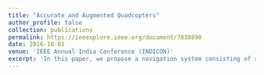 ```yaml
---
title: "Accurate and Augmented Quadcopters"
author_profile: false
collection: publications
permalink: https://ieeexplore.ieee.org/document/7838890
date: 2016-10-01
venue: 'IEEE Annual India Conference (INDICON)'
excerpt: 'In this paper, we propose a navigation system consisting of a novel multi-sensor fusion method for calculating precise and accurate aerial coordinates and orientation, of a quadcopter in indoor and GPS-silent environments. A prototype system is developed that is composed of 2 modules: Simultanious Localization and Mapping (SLAM) system that uses Oriented FAST and rotated BRIEF (ORB) features, also known as ORB-SLAM and an Extended Kalman Filter (EKF). A Proportional Integral and Differential (PID) controller is employed for achieving accurate aerial maneuvers. The novel fusion method used in the system enables the quadcopter to calculate the geographical pose of the quadcopter and simultaneously calculate the map of the surroundings with minimal error. Most importantly, we develop an accurate scale-estimation system which calculates the scale of the map generated by the monocular SLAM system.'
---
```



